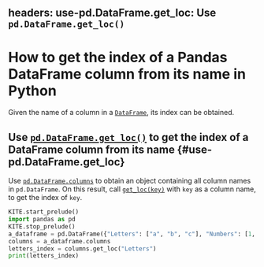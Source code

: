 headers:
    use-pd.DataFrame.get_loc: Use `pd.DataFrame.get_loc()`
---
# How to get the index of a Pandas DataFrame column from its name in Python
Given the name of a column in a [`DataFrame`](kite-sym:pandas.DataFrame), its index can be obtained.

## Use [`pd.DataFrame.get_loc()`](kite-sym:pandas.CategoricalIndex.get_loc) to get the index of a DataFrame column from its name {#use-pd.DataFrame.get_loc}
Use [`pd.DataFrame.columns`](kite-sym:pandas.DataFrame.columns) to obtain an object containing all column names in `pd.DataFrame`. On this result, call [`get_loc(key)`](kite-sym:pandas.CategoricalIndex.get_loc) with `key` as a column name, to get the index of `key`.
```python
KITE.start_prelude()
import pandas as pd
KITE.stop_prelude()
a_dataframe = pd.DataFrame({"Letters": ["a", "b", "c"], "Numbers": [1, 2, 3]})
columns = a_dataframe.columns
letters_index = columns.get_loc("Letters")
print(letters_index)
```
